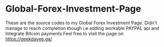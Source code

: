 # Global-Forex-Investment-Page
These are the source codes to my Global Forex Investment Page.
Didn't manage to reach completion though i.e adding workable PAYPAL api and Integrate Bitcoin payments
Feel free to visit the page on https://geekdavee.ga/
